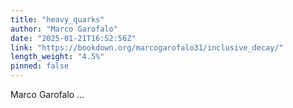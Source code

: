 ```yaml
---
title: "heavy_quarks"
author: "Marco Garofalo"
date: "2025-01-21T16:52:56Z"
link: "https://bookdown.org/marcogarofalo31/inclusive_decay/"
length_weight: "4.5%"
pinned: false
---
```


Marco Garofalo  ...
